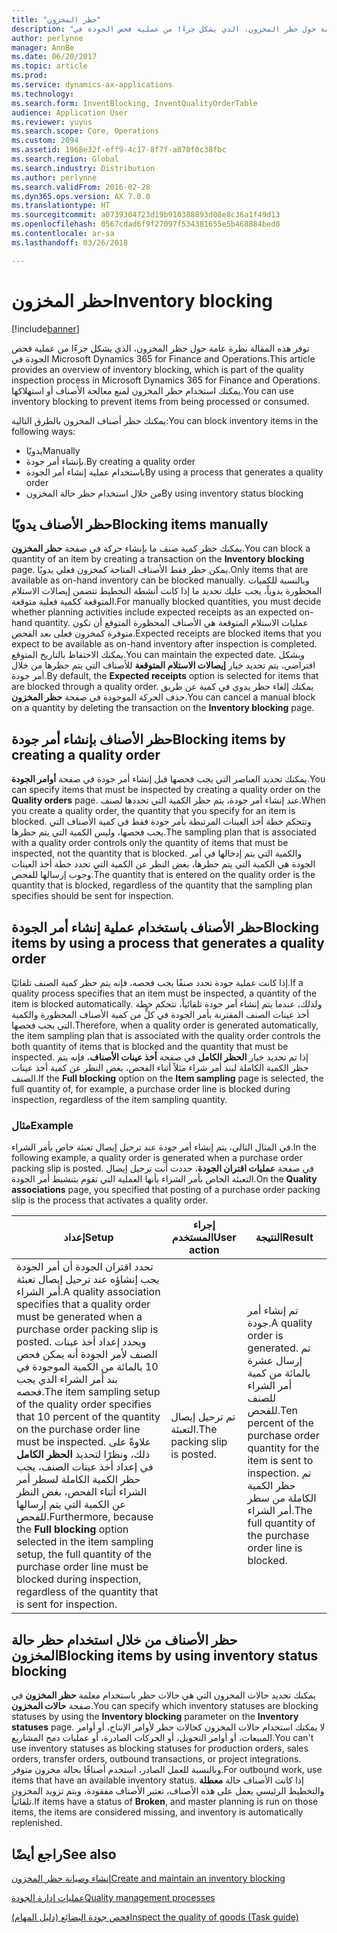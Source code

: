 ```yaml
---
title: "حظر المخزون"
description: "توفر هذه المقالة نظرة عامة حول حظر المخزون، الذي يشكل جزءًا من عملية فحص الجودة في Microsoft Dynamics 365 for Finance and Operations. يمكنك استخدام حظر المخزون لمنع معالجة الأصناف أو استهلاكها."
author: perlynne
manager: AnnBe
ms.date: 06/20/2017
ms.topic: article
ms.prod: 
ms.service: dynamics-ax-applications
ms.technology: 
ms.search.form: InventBlocking, InventQualityOrderTable
audience: Application User
ms.reviewer: yuyus
ms.search.scope: Core, Operations
ms.custom: 2094
ms.assetid: 1968e32f-eff9-4c17-8f7f-a870f0c38fbc
ms.search.region: Global
ms.search.industry: Distribution
ms.author: perlynne
ms.search.validFrom: 2016-02-28
ms.dyn365.ops.version: AX 7.0.0
ms.translationtype: HT
ms.sourcegitcommit: a0739304723d19b910388893d08e8c36a1f49d13
ms.openlocfilehash: 0567cdad6f9f27097f534381655e5b468884bed8
ms.contentlocale: ar-sa
ms.lasthandoff: 03/26/2018

---
```


# <a name="inventory-blocking"></a><span data-ttu-id="d7a65-104">حظر المخزون</span><span class="sxs-lookup"><span data-stu-id="d7a65-104">Inventory blocking</span></span>

[!include[banner](../includes/banner.md)]


<span data-ttu-id="d7a65-105">توفر هذه المقالة نظرة عامة حول حظر المخزون، الذي يشكل جزءًا من عملية فحص الجودة في Microsoft Dynamics 365 for Finance and Operations.</span><span class="sxs-lookup"><span data-stu-id="d7a65-105">This article provides an overview of inventory blocking, which is part of the quality inspection process in Microsoft Dynamics 365 for Finance and Operations.</span></span> <span data-ttu-id="d7a65-106">يمكنك استخدام حظر المخزون لمنع معالجة الأصناف أو استهلاكها.</span><span class="sxs-lookup"><span data-stu-id="d7a65-106">You can use inventory blocking to prevent items from being processed or consumed.</span></span>

<span data-ttu-id="d7a65-107">يمكنك حظر أصناف المخزون بالطرق التالية:</span><span class="sxs-lookup"><span data-stu-id="d7a65-107">You can block inventory items in the following ways:</span></span>
-   <span data-ttu-id="d7a65-108">يدويًا</span><span class="sxs-lookup"><span data-stu-id="d7a65-108">Manually</span></span>
-   <span data-ttu-id="d7a65-109">بإنشاء أمر جودة.</span><span class="sxs-lookup"><span data-stu-id="d7a65-109">By creating a quality order</span></span>
-   <span data-ttu-id="d7a65-110">باستخدام عملية إنشاء أمر الجودة</span><span class="sxs-lookup"><span data-stu-id="d7a65-110">By using a process that generates a quality order</span></span>
-   <span data-ttu-id="d7a65-111">من خلال استخدام حظر حالة المخزون</span><span class="sxs-lookup"><span data-stu-id="d7a65-111">By using inventory status blocking</span></span>

## <a name="blocking-items-manually"></a><span data-ttu-id="d7a65-112">حظر الأصناف يدويًا</span><span class="sxs-lookup"><span data-stu-id="d7a65-112">Blocking items manually</span></span>
<span data-ttu-id="d7a65-113">يمكنك حظر كمية صنف ما بإنشاء حركة في صفحة **حظر المخزون**.</span><span class="sxs-lookup"><span data-stu-id="d7a65-113">You can block a quantity of an item by creating a transaction on the **Inventory blocking** page.</span></span> <span data-ttu-id="d7a65-114">يمكن حظر فقط الأصناف المتاحة كمخزون فعلي يدويًا.</span><span class="sxs-lookup"><span data-stu-id="d7a65-114">Only items that are available as on-hand inventory can be blocked manually.</span></span> <span data-ttu-id="d7a65-115">وبالنسبة للكميات المحظورة يدوياً، يجب عليك تحديد ما إذا كانت أنشطة التخطيط تتضمن إيصالات الاستلام المتوقعة ككمية فعلية متوقعة.</span><span class="sxs-lookup"><span data-stu-id="d7a65-115">For manually blocked quantities, you must decide whether planning activities include expected receipts as an expected on-hand quantity.</span></span> <span data-ttu-id="d7a65-116">عمليات الاستلام المتوقعة هي الأصناف المحظورة المتوقع أن تكون متوفرة كمخزون فعلى بعد الفحص.</span><span class="sxs-lookup"><span data-stu-id="d7a65-116">Expected receipts are blocked items that you expect to be available as on-hand inventory after inspection is completed.</span></span> <span data-ttu-id="d7a65-117">يمكنك الاحتفاظ بالتاريخ المتوقع.</span><span class="sxs-lookup"><span data-stu-id="d7a65-117">You can maintain the expected date.</span></span> <span data-ttu-id="d7a65-118">وبشكل افتراضي، يتم تحديد خيار **إيصالات الاستلام المتوقعة** للأصناف التي يتم حظرها من خلال أمر جودة.</span><span class="sxs-lookup"><span data-stu-id="d7a65-118">By default, the **Expected receipts** option is selected for items that are blocked through a quality order.</span></span> <span data-ttu-id="d7a65-119">يمكنك إلغاء حظر يدوي في كمية عن طريق حذف الحركة الموجودة في صفحة **حظر المخزون**.</span><span class="sxs-lookup"><span data-stu-id="d7a65-119">You can cancel a manual block on a quantity by deleting the transaction on the **Inventory blocking** page.</span></span>

## <a name="blocking-items-by-creating-a-quality-order"></a><span data-ttu-id="d7a65-120">حظر الأصناف بإنشاء أمر جودة</span><span class="sxs-lookup"><span data-stu-id="d7a65-120">Blocking items by creating a quality order</span></span>
<span data-ttu-id="d7a65-121">يمكنك تحديد العناصر التي يجب فحصها قبل إنشاء أمر جودة في صفحة **أوامر الجودة**.</span><span class="sxs-lookup"><span data-stu-id="d7a65-121">You can specify items that must be inspected by creating a quality order on the **Quality orders** page.</span></span> <span data-ttu-id="d7a65-122">عند إنشاء أمر جودة، يتم حظر الكمية التي تحددها لصنف.</span><span class="sxs-lookup"><span data-stu-id="d7a65-122">When you create a quality order, the quantity that you specify for an item is blocked.</span></span> <span data-ttu-id="d7a65-123">وتتحكم خطة أخذ العينات المرتبطة بأمر جودة فقط في كمية الأصناف التي يجب فحصها، وليس الكمية التي يتم حظرها.</span><span class="sxs-lookup"><span data-stu-id="d7a65-123">The sampling plan that is associated with a quality order controls only the quantity of items that must be inspected, not the quantity that is blocked.</span></span> <span data-ttu-id="d7a65-124">والكمية التي يتم إدخالها في أمر الجودة هي الكمية التي يتم حظرها، بغض النظر عن الكمية التي تحدد خطة أخذ العينات وجوب إرسالها للفحص.</span><span class="sxs-lookup"><span data-stu-id="d7a65-124">The quantity that is entered on the quality order is the quantity that is blocked, regardless of the quantity that the sampling plan specifies should be sent for inspection.</span></span>

## <a name="blocking-items-by-using-a-process-that-generates-a-quality-order"></a><span data-ttu-id="d7a65-125">حظر الأصناف باستخدام عملية إنشاء أمر الجودة</span><span class="sxs-lookup"><span data-stu-id="d7a65-125">Blocking items by using a process that generates a quality order</span></span>
<span data-ttu-id="d7a65-126">إذا كانت عملية جودة تحدد صنفًا يجب فحصه، فإنه يتم حظر كمية الصنف تلقائيًا.</span><span class="sxs-lookup"><span data-stu-id="d7a65-126">If a quality process specifies that an item must be inspected, a quantity of the item is blocked automatically.</span></span> <span data-ttu-id="d7a65-127">ولذلك، عندما يتم إنشاء أمر جودة تلقائياً، تتحكم خطة أخذ عينات الصنف المقترنة بأمر الجودة في كلٍّ من كمية الأصناف المحظورة والكمية التي يجب فحصها.</span><span class="sxs-lookup"><span data-stu-id="d7a65-127">Therefore, when a quality order is generated automatically, the item sampling plan that is associated with the quality order controls the both quantity of items that is blocked and the quantity that must be inspected.</span></span> <span data-ttu-id="d7a65-128">إذا تم تحديد خيار **الحظر الكامل** في صفحة **أخذ عينات الأصناف**، فإنه يتم حظر الكمية الكاملة لبند أمر شراء مثلاً أثناء الفحص، بغض النظر عن كمية أخذ عينات الصنف.</span><span class="sxs-lookup"><span data-stu-id="d7a65-128">If the **Full blocking** option on the **Item sampling** page is selected, the full quantity of, for example, a purchase order line is blocked during inspection, regardless of the item sampling quantity.</span></span>
### <a name="example"></a><span data-ttu-id="d7a65-129">مثال</span><span class="sxs-lookup"><span data-stu-id="d7a65-129">Example</span></span>

<span data-ttu-id="d7a65-130">في المثال التالي، يتم إنشاء أمر جودة عند ترحيل إيصال تعبئة خاص بأمر الشراء.</span><span class="sxs-lookup"><span data-stu-id="d7a65-130">In the following example, a quality order is generated when a purchase order packing slip is posted.</span></span> <span data-ttu-id="d7a65-131">في صفحة **عمليات اقتران الجودة‬**، حددت أنت ترحيل إيصال التعبئة الخاص بأمر الشراء بأنها العملية التي تقوم بتنشيط أمر الجودة.</span><span class="sxs-lookup"><span data-stu-id="d7a65-131">On the **Quality associations** page, you specified that posting of a purchase order packing slip is the process that activates a quality order.</span></span>

|<span data-ttu-id="d7a65-132">إعداد</span><span class="sxs-lookup"><span data-stu-id="d7a65-132">Setup</span></span>                                                                     |<span data-ttu-id="d7a65-133">إجراء المستخدم</span><span class="sxs-lookup"><span data-stu-id="d7a65-133">User action</span></span>                 |<span data-ttu-id="d7a65-134">النتيجة</span><span class="sxs-lookup"><span data-stu-id="d7a65-134">Result</span></span>             |
|--------------------------------------------------------------------------|----------------------------|-------------------|
| <span data-ttu-id="d7a65-135">تحدد اقتران الجودة أن أمر الجودة يجب إنشاؤه عند ترحيل إيصال تعبئة أمر الشراء.</span><span class="sxs-lookup"><span data-stu-id="d7a65-135">A quality association specifies that a quality order must be generated when a purchase order packing slip is posted.</span></span> <span data-ttu-id="d7a65-136">ويحدد إعداد أخذ عينات الصنف لأمر الجودة أنه يمكن فحص 10 بالمائة من الكمية الموجودة في بند أمر الشراء الذي يجب فحصه.</span><span class="sxs-lookup"><span data-stu-id="d7a65-136">The item sampling setup of the quality order specifies that 10 percent of the quantity on the purchase order line must be inspected.</span></span> <span data-ttu-id="d7a65-137">علاوةً على ذلك، ونظرًا لتحديد **الحظر الكامل** في إعداد أخذ عينات الصنف، يجب حظر الكمية الكاملة لسطر أمر الشراء أثناء الفحص، بغض النظر عن الكمية التي يتم إرسالها للفحص.</span><span class="sxs-lookup"><span data-stu-id="d7a65-137">Furthermore, because the **Full blocking** option selected in the item sampling setup, the full quantity of the purchase order line must be blocked during inspection, regardless of the quantity that is sent for inspection.</span></span> | <span data-ttu-id="d7a65-138">تم ترحيل إيصال التعبئة.</span><span class="sxs-lookup"><span data-stu-id="d7a65-138">The packing slip is posted.</span></span> | <span data-ttu-id="d7a65-139">تم إنشاء أمر جودة.</span><span class="sxs-lookup"><span data-stu-id="d7a65-139">A quality order is generated.</span></span> <span data-ttu-id="d7a65-140">تم إرسال عشرة بالمائة من كمية أمر الشراء للصنف للفحص.</span><span class="sxs-lookup"><span data-stu-id="d7a65-140">Ten percent of the purchase order quantity for the item is sent to inspection.</span></span> <span data-ttu-id="d7a65-141">تم حظر الكمية الكاملة من سطر أمر الشراء.</span><span class="sxs-lookup"><span data-stu-id="d7a65-141">The full quantity of the purchase order line is blocked.</span></span> |

## <a name="blocking-items-by-using-inventory-status-blocking"></a><span data-ttu-id="d7a65-142">حظر الأصناف من خلال استخدام حظر حالة المخزون</span><span class="sxs-lookup"><span data-stu-id="d7a65-142">Blocking items by using inventory status blocking</span></span>
<span data-ttu-id="d7a65-143">يمكنك تحديد حالات المخزون التي هي حالات حظر باستخدام معلمة **حظر المخزون** في صفحة **حالات المخزون**.</span><span class="sxs-lookup"><span data-stu-id="d7a65-143">You can specify which inventory statuses are blocking statuses by using the **Inventory blocking** parameter on the **Inventory statuses** page.</span></span> <span data-ttu-id="d7a65-144">لا يمكنك استخدام حالات المخزون كحالات حظر لأوامر الإنتاج، أو أوامر المبيعات، أو أوامر التحويل، أو الحركات الصادرة، أو عمليات دمج المشاريع.</span><span class="sxs-lookup"><span data-stu-id="d7a65-144">You can't use inventory statuses as blocking statuses for production orders, sales orders, transfer orders, outbound transactions, or project integrations.</span></span> <span data-ttu-id="d7a65-145">وبالنسبة للعمل الصادر، استخدم أصنافًا بحالة مخزون متوفر.</span><span class="sxs-lookup"><span data-stu-id="d7a65-145">For outbound work, use items that have an available inventory status.</span></span> <span data-ttu-id="d7a65-146">إذا كانت الأصناف حالة **معطلة** والتخطيط الرئيسي يعمل على هذه الأصناف، تعتبر الأصناف مفقودة، ويتم تزويد المخزون تلقائياً.</span><span class="sxs-lookup"><span data-stu-id="d7a65-146">If items have a status of **Broken**, and master planning is run on those items, the items are considered missing, and inventory is automatically replenished.</span></span>



<a name="see-also"></a><span data-ttu-id="d7a65-147">راجع أيضًا</span><span class="sxs-lookup"><span data-stu-id="d7a65-147">See also</span></span>
--------

[<span data-ttu-id="d7a65-148">إنشاء وصيانة حظر المخزون</span><span class="sxs-lookup"><span data-stu-id="d7a65-148">Create and maintain an inventory blocking</span></span>](tasks/create-maintain-inventory-blocking.md)

[<span data-ttu-id="d7a65-149">عمليات إدارة الجودة</span><span class="sxs-lookup"><span data-stu-id="d7a65-149">Quality management processes</span></span>](quality-management-processes.md)

[<span data-ttu-id="d7a65-150">فحص جودة البضائع (دليل المهام)</span><span class="sxs-lookup"><span data-stu-id="d7a65-150">Inspect the quality of goods (Task guide)</span></span>](tasks/inspect-quality-goods.md)

